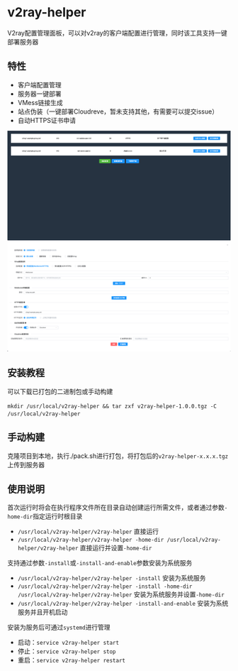 # v2ray-helper

V2ray配置管理面板，可以对v2ray的客户端配置进行管理，同时该工具支持一键部署服务器

## 特性

- 客户端配置管理
- 服务器一键部署
- VMess链接生成
- 站点伪装（一键部署Cloudreve，暂未支持其他，有需要可以提交issue）
- 自动HTTPS证书申请

![alt 配置列表](https://github.com/Luna-CY/v2ray-helper/raw/master/resources/image/v2ray-helper-1.png)
![alt 配置列表](https://github.com/Luna-CY/v2ray-helper/raw/master/resources/image/v2ray-helper-2.png)

## 安装教程

可以下载已打包的二进制包或手动构建

`mkdir /usr/local/v2ray-helper && tar zxf v2ray-helper-1.0.0.tgz -C /usr/local/v2ray-helper`

## 手动构建

克隆项目到本地，执行./pack.sh进行打包，将打包后的`v2ray-helper-x.x.x.tgz`上传到服务器

## 使用说明

首次运行时将会在执行程序文件所在目录自动创建运行所需文件，或者通过参数`-home-dir`指定运行时根目录

- `/usr/local/v2ray-helper/v2ray-helper` 直接运行
- `/usr/local/v2ray-helper/v2ray-helper -home-dir /usr/local/v2ray-helper/v2ray-helper` 直接运行并设置`-home-dir`

支持通过参数`-install`或`-install-and-enable`参数安装为系统服务

- `/usr/local/v2ray-helper/v2ray-helper -install` 安装为系统服务
- `/usr/local/v2ray-helper/v2ray-helper -install -home-dir /usr/local/v2ray-helper/v2ray-helper` 安装为系统服务并设置`-home-dir`
- `/usr/local/v2ray-helper/v2ray-helper -install-and-enable` 安装为系统服务并且开机启动

安装为服务后可通过`systemd`进行管理

- 启动：`service v2ray-helper start`
- 停止：`service v2ray-helper stop`
- 重启：`service v2ray-helper restart`
